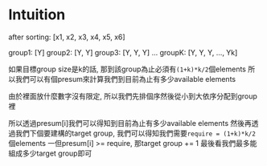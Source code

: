 # Intuition

after sorting:
[x1, x2, x3, x4, x5, x6]

group1: [Y]
group2: [Y, Y]
group3: [Y, Y, Y]
...
groupK: [Y, Y, Y, ..., Yk]

如果目標group size是k的話, 那到該group為止必須有`(1+k)*k/2`個elements
所以我們可以有個presum來計算我們到目前為止有多少available elements

由於裡面放什麼數字沒有限定, 所以我們先排個序然後從小到大依序分配到group裡

所以透過presum[i]我們可以得知到目前為止有多少available elements
然後再透過我們下個要建構的target group, 我們可以得知我們需要`require = (1+k)*k/2`個elements
一但presum[i] >= require, 那target group += 1
最後看我們最多能組成多少target group即可